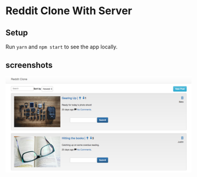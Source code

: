 # Reddit Clone With Server


## Setup

Run `yarn` and `npm start` to see the app locally.

## screenshots

![App Screenshot](https://github.com/JonDRamer/Angular-PostgreSQL-Reddit-Clone/blob/master/screenshots/Reddit%20Clone.png)
